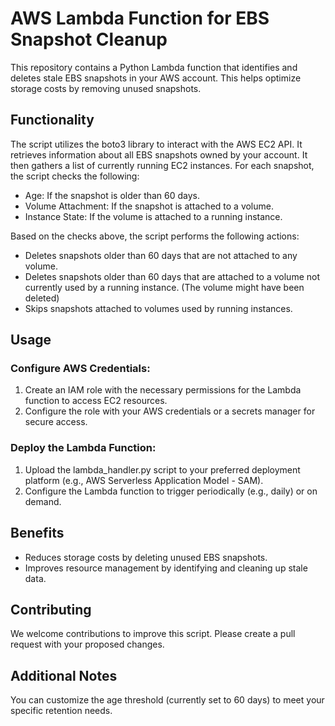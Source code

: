 # AWS Lambda Function for EBS Snapshot Cleanup

This repository contains a Python Lambda function that identifies and deletes stale EBS snapshots in your AWS account. This helps optimize storage costs by removing unused snapshots.

## Functionality

The script utilizes the boto3 library to interact with the AWS EC2 API.
It retrieves information about all EBS snapshots owned by your account.
It then gathers a list of currently running EC2 instances.
For each snapshot, the script checks the following:

* Age: If the snapshot is older than 60 days.
* Volume Attachment: If the snapshot is attached to a volume.
* Instance State: If the volume is attached to a running instance.

Based on the checks above, the script performs the following actions:

* Deletes snapshots older than 60 days that are not attached to any volume.
* Deletes snapshots older than 60 days that are attached to a volume not currently used by a running instance. (The volume might have been deleted)
* Skips snapshots attached to volumes used by running instances.

## Usage

### Configure AWS Credentials:

1. Create an IAM role with the necessary permissions for the Lambda function to access EC2 resources.
2. Configure the role with your AWS credentials or a secrets manager for secure access.

### Deploy the Lambda Function:

1. Upload the lambda_handler.py script to your preferred deployment platform (e.g., AWS Serverless Application Model - SAM).
2. Configure the Lambda function to trigger periodically (e.g., daily) or on demand.

## Benefits

* Reduces storage costs by deleting unused EBS snapshots.
* Improves resource management by identifying and cleaning up stale data.

## Contributing

We welcome contributions to improve this script. Please create a pull request with your proposed changes.

## Additional Notes

You can customize the age threshold (currently set to 60 days) to meet your specific retention needs.
